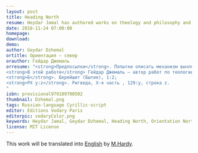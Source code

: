 ```yaml
---
layout: post
title: Heading North
resume: Heydar Jamal has authored works on theology and philosophy and is a member of the Yuzhinsky (Mamleev's) Moscow philosophy circle. In this work, he attempts to structurize and specify the processes of exarticulating structured reality from unstructured chaos. The author deliberately refuses to produce positive definitions as they always come from a specific assemblage point (“universal arbitrariness” of the sovereign, according to Jamal). This text is a consistent experience of apophaticism, which deprives us from any point of support in logics; this is the conscious position of the author. By relativizing arbitrary assemblage points, similar to what Einstein did in physics in the 1910s, the author is able to crystallize the invariant properties of the system, to separate the absolute part from the subject-dependent and arbitrary one (in terms of the work). The significance of the conclusions reached by the author cannot be underestimated, but in order to understand them, honesty and cognitive exactingness of the reading subject are crucial.
date: 2018-11-24 07:00:00
homepage: 
download: 
demo: 
author: Geydar Dzhemal
ortitle: Ориентация — север
orauthor: Гейдар Джемаль
orresume: "<strong>Предпосылки</strong>. Попытки описать механизм вычленения структурированной реальности из неструктурированного хаоса предпринимались не раз. Базовые категрии одинаковы и выработаны мировыми религиями: в авраамических религиях —  категории хаоса бездны и бесструктурной земли [Б*], в индуизме —  категории бездны воды [РX* 1:4, РX 3:2] и бесструктурного [РX 2:1], связующая их воздушная сущность, которая «витает», «порхает», «парит» [Б] либо «вздувается» [РX 2:3] над бездной. Подобными же категориями оперирует и поэзия: «что сквозит и тайно светит // в наготе твоей смиренной» (Тютчев): сквозная экспансивность воздушного связующего агента, продувающего бесструктурный остов («в наготе») сущего, погруженный в толщу фрактальной («тайно») хаотичности. Конкретный протокол описывается сходно, но лишь крупными мазками: у авраамистов и у индуистов — самосжатие света (у индуистов — жа́ра [РX 3:4] и освобождение его самого от себя («цимцум») и творение в полости («техира», [РX 5:2]) вдоль луча («нити», [РX, 5:1]).<br>
<strong>В этой работе</strong> Гейдар Джемаль — автор работ по теологии и философии, член Южинского (Мамлеевского) кружка московских метафизиков — предпринимает попытку структурировать и конкретизировать процессы подобного вычленения. Он использует термины, интуитивно понятные и последовательно выстроенные с предыдущей терминологией (так, например, упомянутая «воздушная сущность» именуется «вселенским ветром»). Автор сознательно отказывается от положительных определений как обусловленных конкретной точкой сборки («вселенский произвол» суверена у Джемаля). Этот текст — опыт последовательного апофатизма, почти не оставляющего привычных точек опоры; это сознательная позиция автора. Единственным входным требованием к чтению книги станет исключительная интеллектуальная строгость мышления. Релятивизируя подвижные точки сборки, подобно Эйнштейну в физике 1910-х, автор получает возможность выкристаллизировать инвариантные свойства системы, отделить абсолютную часть от субъектозависимой и произвольной (в терминах произведения). Значимость выводов, к которым приходит автор, не может быть недооценена, но для их восприятия будет необходима честность и  познавательная требовательность к себе познающего субъекта. Мы оставляем въедливому читателю Гейдара Джемаля удовольствие и честь увидеть вместе с автором устройство местного Сущего, его Инакового и их Абсолютов.<br>
<strong>Б</strong>. Берейшит (Бытие), 1:2;
<strong>РX y:z</strong>. Ригведа, X-я часть , 129:y, строка z.
"
isbn: provisional979109700502
thumbnail: Dzhemal.png
tags: Russian·language Cyrillic·script
editor: Éditions Vodary Paris
editorpic: vodaryColor.png
keywords: Heydar Jamal, Geydar Dzhemal, Heading North, Orientation North, ориентация север, Гейдар Джемаль
license: MIT License
---
```

This work will be translated into <a href="https://vodary.fias.fr/tag/english%C2%B7language/">English</a> by <a href="https://vodary.fias.fr/tag/english%C2%B7language/">M.Hardy</a>.

